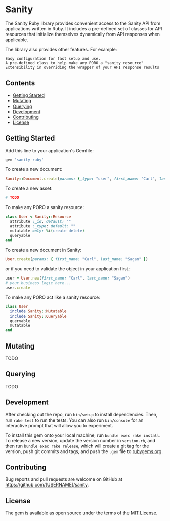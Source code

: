 # Sanity

The Sanity Ruby library provides convenient access to the Sanity API from applications written in Ruby. It includes a pre-defined set of classes for API resources that initialize themselves dynamically from API responses when applicable.

The library also provides other features. For example:

    Easy configuration for fast setup and use.
    A pre-defined class to help make any PORO a "sanity resource"
    Extensibility in overriding the wrapper of your API response results

## Contents

- [Getting Started](#getting-started)
- [Mutating](#mutating)
- [Querying](#querying)
- [Development](#development)
- [Contributing](#contributing)
- [License](#license)

## Getting Started

Add this line to your application's Gemfile:

```ruby
gem 'sanity-ruby'
```

To create a new document:

```ruby
Sanity::Document.create(params: {_type: "user", first_name: "Carl", last_name: "Sagan"})
```

To create a new asset:

```ruby
# TODO
```

To make any PORO a sanity resource:

```ruby
class User < Sanity::Resource
  attribute :_id, default: ""
  attribute :_type: default: ""
  mutatable only: %i(create delete)
  queryable
end
```

To create a new document in Sanity:

```ruby
User.create(params: { first_name: "Carl", last_name: "Sagan" })
```

or if you need to validate the object in your application first:

```ruby
user = User.new(first_name: "Carl", last_name: "Sagan")
# your business logic here...
user.create
```

To make any PORO act like a sanity resource:

```ruby
class User
  include Sanity::Mutatable
  include Sanity::Queryable
  queryable
  mutatable
end
```

## Mutating

TODO

## Querying

TODO

## Development

After checking out the repo, run `bin/setup` to install dependencies. Then, run `rake test` to run the tests. You can also run `bin/console` for an interactive prompt that will allow you to experiment.

To install this gem onto your local machine, run `bundle exec rake install`. To release a new version, update the version number in `version.rb`, and then run `bundle exec rake release`, which will create a git tag for the version, push git commits and tags, and push the `.gem` file to [rubygems.org](https://rubygems.org).

## Contributing

Bug reports and pull requests are welcome on GitHub at https://github.com/[USERNAME]/sanity.


## License

The gem is available as open source under the terms of the [MIT License](https://opensource.org/licenses/MIT).
